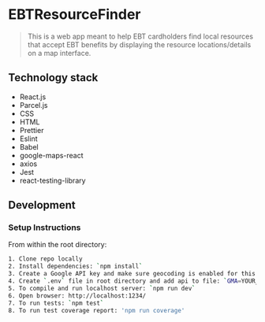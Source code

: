 # EBTResourceFinder

> This is a web app meant to help EBT cardholders find local resources that accept EBT benefits by displaying the resource locations/details on a map interface.

## Technology stack

- React.js
- Parcel.js
- CSS
- HTML
- Prettier
- Eslint
- Babel
- google-maps-react
- axios
- Jest
- react-testing-library

## Development

### Setup Instructions

From within the root directory:

```sh
1. Clone repo locally
2. Install dependencies: `npm install`
3. Create a Google API key and make sure geocoding is enabled for this key
4. Create `.env` file in root directory and add api to file: `GMA=YOUR_GOOGLE_API_KEY`
5. To compile and run localhost server: `npm run dev`
6. Open browser: http://localhost:1234/
7. To run tests: `npm test`
8. To run test coverage report: 'npm run coverage'
```
